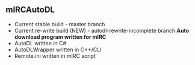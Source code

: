 ## mIRCAutoDL
- Current stable build - master branch
- Current re-write build (NEW) - autodl-rewrite-incomplete branch
**Auto download program written for mIRC**   
- AutoDL written in C#  
- AutoDLWrapper written in C++/CLI  
- Remote.ini written in mIRC script  
